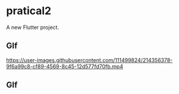 # pratical2

A new Flutter project.

## GIf

https://user-images.githubusercontent.com/111499824/214356378-9f6a99c8-cf89-4569-8c45-12d577fd70fb.mp4

## GIf
